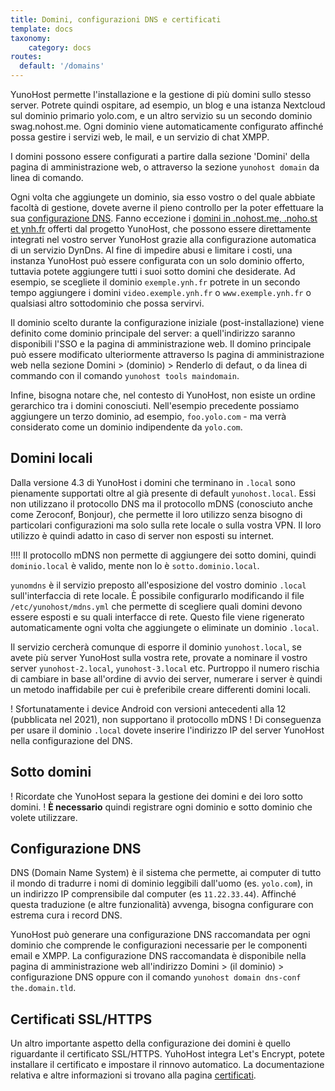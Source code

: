 ```yaml
---
title: Domini, configurazioni DNS e certificati
template: docs
taxonomy:
    category: docs
routes:
  default: '/domains'
---
```


YunoHost permette l'installazione e la gestione di più domini sullo stesso server. Potrete quindi ospitare, ad esempio, un blog e una istanza Nextcloud sul dominio primario yolo.com, e un altro servizio su un secondo dominio swag.nohost.me. Ogni dominio viene automaticamente configurato affinché possa gestire i servizi web, le mail, e un servizio di chat XMPP.

I domini possono essere configurati a partire dalla sezione 'Domini' della pagina di amministrazione web, o attraverso la sezione `yunohost domain` da linea di comando.

Ogni volta che aggiungete un dominio, sia esso vostro o del quale abbiate facoltà di gestione, dovete averne il pieno controllo per la poter effettuare la sua [configurazione DNS](/dns_config). Fanno eccezione i [domini in .nohost.me, .noho.st et ynh.fr](/dns_nohost_me) offerti dal progetto YunoHost, che possono essere direttamente integrati nel vostro server YunoHost grazie alla configurazione automatica di un servizio DynDns. Al fine di impedire abusi e limitare i costi, una instanza YunoHost può essere configurata con un solo dominio offerto, tuttavia potete aggiungere tutti i suoi sotto domini che desiderate. Ad esempio, se scegliete il dominio `exemple.ynh.fr` potrete in un secondo tempo aggiungere i domini `video.exemple.ynh.fr` o `www.exemple.ynh.fr` o qualsiasi altro sottodominio che possa servirvi.

Il dominio scelto durante la configurazione iniziale (post-installazione) viene definito come dominio principale del server: a quell'indirizzo saranno disponibili l'SSO e la pagina di amministrazione web. Il domino principale può essere modificato ulteriormente attraverso ls pagina di amministrazione web nella sezione Domini > (dominio) > Renderlo di defaut, o da linea di commando con il comando `yunohost tools maindomain`.

Infine, bisogna notare che, nel contesto di YunoHost, non esiste un ordine gerarchico tra i domini conosciuti. Nell'esempio precedente possiamo aggiungere un terzo dominio, ad esempio, `foo.yolo.com` - ma verrà considerato come un dominio indipendente da `yolo.com`.

## Domini locali

Dalla versione 4.3 di YunoHost i domini che terminano in `.local` sono pienamente supportati oltre al già presente di default `yunohost.local`.
Essi non utilizzano il protocollo DNS ma il protocollo mDNS (conosciuto anche come Zeroconf, Bonjour), che permette il loro utilizzo senza bisogno di particolari configurazioni ma solo sulla rete locale o sulla vostra VPN.
Il loro utilizzo è quindi adatto in caso di server non esposti su internet.

!!!! Il protocollo mDNS non permette di aggiungere dei sotto domini, quindi `dominio.local` è valido, mente non lo è `sotto.dominio.local`.

`yunomdns` è il servizio preposto all'esposizione del vostro dominio `.local` sull'interfaccia di rete locale.
È possibile configurarlo modificando il file `/etc/yunohost/mdns.yml` che permette di scegliere quali domini devono essere esposti e su quali interfacce di rete.
Questo file viene rigenerato automaticamente ogni volta che aggiungete o eliminate un dominio `.local`.

Il servizio cercherà comunque di esporre il dominio `yunohost.local`, se avete più server YunoHost sulla vostra rete, provate a nominare il vostro server `yunohost-2.local`, `yunohost-3.local` etc.
Purtroppo il numero rischia di cambiare in base all'ordine di avvio dei server, numerare i server è quindi un metodo inaffidabile per cui è preferibile creare differenti domini locali.

! Sfortunatamente i device Android con versioni antecedenti alla 12 (pubblicata nel 2021), non supportano il protocollo mDNS
! Di conseguenza per usare il dominio `.local` dovete inserire l'indirizzo IP del server YunoHost nella configurazione del DNS.

## Sotto domini

! Ricordate che YunoHost separa la gestione dei domini e dei loro sotto domini.
! **È necessario** quindi registrare ogni dominio e sotto dominio che volete utilizzare.

## Configurazione DNS

DNS (Domain Name System) è il sistema che permette, ai computer di tutto il mondo di tradurre i nomi di dominio leggibili dall'uomo (es. `yolo.com`), in un indirizzo IP comprensibile dal computer (es `11.22.33.44`). Affinché questa traduzione (e altre funzionalità) avvenga, bisogna configurare con estrema cura i record DNS.

YunoHost può generare una configurazione DNS raccomandata per ogni dominio che comprende le configurazioni necessarie per le componenti email e XMPP. La configurazione DNS raccomandata è disponibile nella pagina di amministrazione web all'indirizzo Domini > (il dominio) > configurazione DNS oppure con il comando `yunohost domain dns-conf the.domain.tld`.

## Certificati SSL/HTTPS

Un altro importante aspetto della configurazione dei domini è quello riguardante il certificato SSL/HTTPS. YuhoHost integra Let's Encrypt, potete installare il certificato e impostare il rinnovo automatico. La documentazione relativa e altre informazioni si trovano alla pagina [certificati](/certificate).
